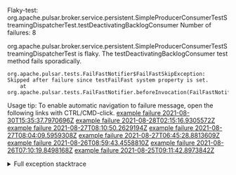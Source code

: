         
Flaky-test: org.apache.pulsar.broker.service.persistent.SimpleProducerConsumerTestStreamingDispatcherTest.testDeactivatingBacklogConsumer
Number of failures: 8

org.apache.pulsar.broker.service.persistent.SimpleProducerConsumerTestStreamingDispatcherTest is flaky. The testDeactivatingBacklogConsumer test method fails sporadically.

```
org.apache.pulsar.tests.FailFastNotifier$FailFastSkipException: Skipped after failure since testFailFast system property is set.
	at org.apache.pulsar.tests.FailFastNotifier.beforeInvocation(FailFastNotifier.java:88)

```

Usage tip: To enable automatic navigation to failure message, open the following links with CTRL/CMD-click.
[example failure 2021-08-30T15:35:37.7970696Z](https://github.com/apache/pulsar/runs/3463119398?check_suite_focus=true#step:9:2475)
[example failure 2021-08-28T02:15:16.9305572Z](https://github.com/apache/pulsar/runs/3448473880?check_suite_focus=true#step:9:1472)
[example failure 2021-08-27T08:10:50.2629194Z](https://github.com/apache/pulsar/runs/3440980370?check_suite_focus=true#step:9:1543)
[example failure 2021-08-27T08:04:09.5959308Z](https://github.com/apache/pulsar/runs/3440855241?check_suite_focus=true#step:9:1468)
[example failure 2021-08-27T06:45:28.8813609Z](https://github.com/apache/pulsar/runs/3440411158?check_suite_focus=true#step:9:1469)
[example failure 2021-08-26T08:59:43.4558810Z](https://github.com/apache/pulsar/runs/3430539961?check_suite_focus=true#step:9:2178)
[example failure 2021-08-26T07:10:19.8498168Z](https://github.com/apache/pulsar/runs/3429892136?check_suite_focus=true#step:9:1530)
[example failure 2021-08-25T09:11:42.8973842Z](https://github.com/apache/pulsar/runs/3420085427?check_suite_focus=true#step:10:1474)


<details>
<summary>Full exception stacktrace</summary>
<code><pre>
org.apache.pulsar.tests.FailFastNotifier$FailFastSkipException: Skipped after failure since testFailFast system property is set.
	at org.apache.pulsar.tests.FailFastNotifier.beforeInvocation(FailFastNotifier.java:88)

</pre></code>
</details>

